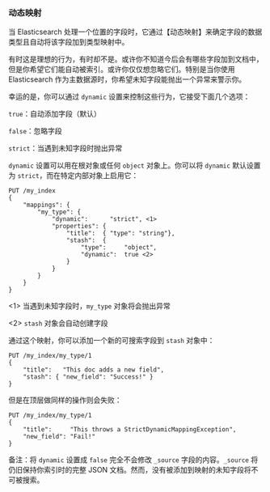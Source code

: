 ### 动态映射

当 Elasticsearch 处理一个位置的字段时，它通过【动态映射】来确定字段的数据类型且自动将该字段加到类型映射中。

有时这是理想的行为，有时却不是。或许你不知道今后会有哪些字段加到文档中，但是你希望它们能自动被索引。或许你仅仅想忽略它们。特别是当你使用 Elasticsearch 作为主数据源时，你希望未知字段能抛出一个异常来警示你。

幸运的是，你可以通过 `dynamic` 设置来控制这些行为，它接受下面几个选项：

`true`：自动添加字段（默认）

`false`：忽略字段

`strict`：当遇到未知字段时抛出异常

`dynamic` 设置可以用在根对象或任何 `object` 对象上。你可以将 `dynamic` 默认设置为 `strict`，而在特定内部对象上启用它：

```
PUT /my_index
{
    "mappings": {
        "my_type": {
            "dynamic":      "strict", <1>
            "properties": {
                "title":  { "type": "string"},
                "stash":  {
                    "type":     "object",
                    "dynamic":  true <2>
                }
            }
        }
    }
}
```

<!-- SENSE: 070_Index_Mgmt/35_Dynamic_mapping.json -->

<1> 当遇到未知字段时，`my_type` 对象将会抛出异常

<2> `stash` 对象会自动创建字段

通过这个映射，你可以添加一个新的可搜索字段到 `stash` 对象中：

```
PUT /my_index/my_type/1
{
    "title":   "This doc adds a new field",
    "stash": { "new_field": "Success!" }
}
```

<!-- SENSE: 070_Index_Mgmt/35_Dynamic_mapping.json -->

但是在顶层做同样的操作则会失败：

```
PUT /my_index/my_type/1
{
    "title":     "This throws a StrictDynamicMappingException",
    "new_field": "Fail!"
}
```

<!-- SENSE: 070_Index_Mgmt/35_Dynamic_mapping.json -->

备注：将 `dynamic` 设置成 `false` 完全不会修改 `_source` 字段的内容。`_source` 将仍旧保持你索引时的完整 JSON 文档。然而，没有被添加到映射的未知字段将不可被搜索。
